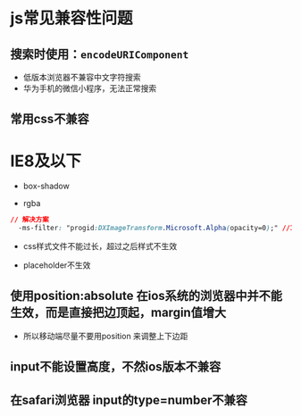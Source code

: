 # js常见兼容性问题
## 搜索时使用：`encodeURIComponent`

* 低版本浏览器不兼容中文字符搜索
* 华为手机的微信小程序，无法正常搜索

## 常用css不兼容

# IE8及以下
* box-shadow

* rgba
```css
// 解决方案
  -ms-filter: "progid:DXImageTransform.Microsoft.Alpha(opacity=0);" //IE8

```
* css样式文件不能过长，超过之后样式不生效

* placeholder不生效


## 使用position:absolute 在ios系统的浏览器中并不能生效，而是直接把边顶起，margin值增大
* 所以移动端尽量不要用position 来调整上下边距

## input不能设置高度，不然ios版本不兼容

##  在safari浏览器 input的type=number不兼容

##

